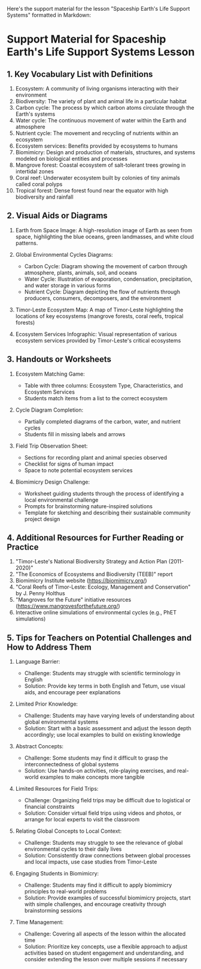 Here's the support material for the lesson "Spaceship Earth's Life Support Systems" formatted in Markdown:

# Support Material for Spaceship Earth's Life Support Systems Lesson

## 1. Key Vocabulary List with Definitions

1. Ecosystem: A community of living organisms interacting with their environment
2. Biodiversity: The variety of plant and animal life in a particular habitat
3. Carbon cycle: The process by which carbon atoms circulate through the Earth's systems
4. Water cycle: The continuous movement of water within the Earth and atmosphere
5. Nutrient cycle: The movement and recycling of nutrients within an ecosystem
6. Ecosystem services: Benefits provided by ecosystems to humans
7. Biomimicry: Design and production of materials, structures, and systems modeled on biological entities and processes
8. Mangrove forest: Coastal ecosystem of salt-tolerant trees growing in intertidal zones
9. Coral reef: Underwater ecosystem built by colonies of tiny animals called coral polyps
10. Tropical forest: Dense forest found near the equator with high biodiversity and rainfall

## 2. Visual Aids or Diagrams

1. Earth from Space Image: A high-resolution image of Earth as seen from space, highlighting the blue oceans, green landmasses, and white cloud patterns.

2. Global Environmental Cycles Diagrams:
   - Carbon Cycle: Diagram showing the movement of carbon through atmosphere, plants, animals, soil, and oceans
   - Water Cycle: Illustration of evaporation, condensation, precipitation, and water storage in various forms
   - Nutrient Cycle: Diagram depicting the flow of nutrients through producers, consumers, decomposers, and the environment

3. Timor-Leste Ecosystem Map: A map of Timor-Leste highlighting the locations of key ecosystems (mangrove forests, coral reefs, tropical forests)

4. Ecosystem Services Infographic: Visual representation of various ecosystem services provided by Timor-Leste's critical ecosystems

## 3. Handouts or Worksheets

1. Ecosystem Matching Game:
   - Table with three columns: Ecosystem Type, Characteristics, and Ecosystem Services
   - Students match items from a list to the correct ecosystem

2. Cycle Diagram Completion:
   - Partially completed diagrams of the carbon, water, and nutrient cycles
   - Students fill in missing labels and arrows

3. Field Trip Observation Sheet:
   - Sections for recording plant and animal species observed
   - Checklist for signs of human impact
   - Space to note potential ecosystem services

4. Biomimicry Design Challenge:
   - Worksheet guiding students through the process of identifying a local environmental challenge
   - Prompts for brainstorming nature-inspired solutions
   - Template for sketching and describing their sustainable community project design

## 4. Additional Resources for Further Reading or Practice

1. "Timor-Leste's National Biodiversity Strategy and Action Plan (2011-2020)"
2. "The Economics of Ecosystems and Biodiversity (TEEB)" report
3. Biomimicry Institute website (https://biomimicry.org/)
4. "Coral Reefs of Timor-Leste: Ecology, Management and Conservation" by J. Penny Holthus
5. "Mangroves for the Future" initiative resources (https://www.mangrovesforthefuture.org/)
6. Interactive online simulations of environmental cycles (e.g., PhET simulations)

## 5. Tips for Teachers on Potential Challenges and How to Address Them

1. Language Barrier:
   - Challenge: Students may struggle with scientific terminology in English
   - Solution: Provide key terms in both English and Tetum, use visual aids, and encourage peer explanations

2. Limited Prior Knowledge:
   - Challenge: Students may have varying levels of understanding about global environmental systems
   - Solution: Start with a basic assessment and adjust the lesson depth accordingly; use local examples to build on existing knowledge

3. Abstract Concepts:
   - Challenge: Some students may find it difficult to grasp the interconnectedness of global systems
   - Solution: Use hands-on activities, role-playing exercises, and real-world examples to make concepts more tangible

4. Limited Resources for Field Trips:
   - Challenge: Organizing field trips may be difficult due to logistical or financial constraints
   - Solution: Consider virtual field trips using videos and photos, or arrange for local experts to visit the classroom

5. Relating Global Concepts to Local Context:
   - Challenge: Students may struggle to see the relevance of global environmental cycles to their daily lives
   - Solution: Consistently draw connections between global processes and local impacts, use case studies from Timor-Leste

6. Engaging Students in Biomimicry:
   - Challenge: Students may find it difficult to apply biomimicry principles to real-world problems
   - Solution: Provide examples of successful biomimicry projects, start with simple challenges, and encourage creativity through brainstorming sessions

7. Time Management:
   - Challenge: Covering all aspects of the lesson within the allocated time
   - Solution: Prioritize key concepts, use a flexible approach to adjust activities based on student engagement and understanding, and consider extending the lesson over multiple sessions if necessary